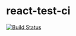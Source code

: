 # react-test-ci

[![Build Status](https://travis-ci.org/wangxx1412/react-test-ci.svg?branch=master)](https://travis-ci.org/wangxx1412/react-test-ci)
